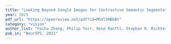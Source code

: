 ```yaml
---
title: "Looking Beyond Single Images for Contrastive Semantic Segmentation Learning"
year: 2021
pdf_url: "https://openreview.net/pdf?id=MSVlSMBbBt"
category: "vision"
author_list: "Feihu Zhang, Philip Torr, René Ranftl, Stephan R. Richter"
pub_in: "NeurIPS, 2021"
---
```

